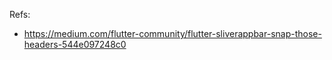 
Refs:
  - https://medium.com/flutter-community/flutter-sliverappbar-snap-those-headers-544e097248c0